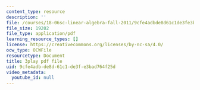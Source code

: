 ```yaml
---
content_type: resource
description: ''
file: /courses/18-06sc-linear-algebra-fall-2011/9cfe4adbde8d61c1de3fe3bad764f25d_h9aDgvW59TU.pdf
file_size: 19202
file_type: application/pdf
learning_resource_types: []
license: https://creativecommons.org/licenses/by-nc-sa/4.0/
ocw_type: OCWFile
resourcetype: Document
title: 3play pdf file
uid: 9cfe4adb-de8d-61c1-de3f-e3bad764f25d
video_metadata:
  youtube_id: null
---
```

